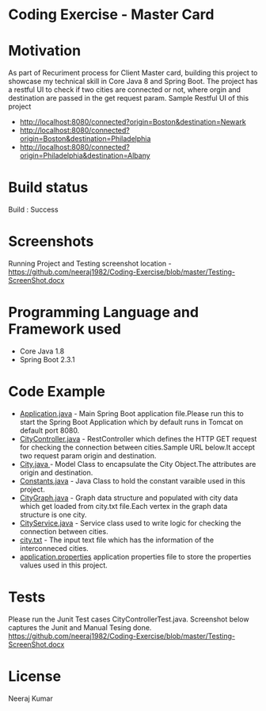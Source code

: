 <h1> Coding Exercise - Master Card </h1>

<h1> Motivation </h1>
As part of Recuriment process for Client Master card, building this project to showcase my technical skill in Core Java 8 and Spring Boot.
The project has a restful UI to check if two cities are connected or not, where orgin and destination are passed in the get request param.
Sample Restful UI of this project
<ul>
  <li><a href=#>http://localhost:8080/connected?origin=Boston&destination=Newark</a></li>
  <li><a href=#>http://localhost:8080/connected?origin=Boston&destination=Philadelphia</a></li>
  <li><a href=#>http://localhost:8080/connected?origin=Philadelphia&destination=Albany</a></li>
</ul>
  
  
<h1> Build status </h1>
Build : Success


<h1> Screenshots </h1>
Running Project and Testing screenshot location -<a href=#> https://github.com/neeraj1982/Coding-Exercise/blob/master/Testing-ScreenShot.docx </a>

<h1> Programming Language and Framework used </h1>
<ul>
<li> Core Java 1.8 </li>
<li> Spring Boot 2.3.1 </li>
</ul>

<h1> Code Example </h1>
<ul>
<li><a href="https://github.com/neeraj1982/Coding-Exercise/blob/master/src/main/java/com/city/Application.java">Application.java</a> - Main Spring Boot application file.Please run this to start the Spring Boot Application which by default runs in Tomcat on default port 8080. </li>
<li><a href="https://github.com/neeraj1982/Coding-Exercise/blob/master/src/main/java/com/city/controller/CityController.java">CityController.java</a> - RestController which defines the HTTP GET request for checking the connection between cities.Sample URL below.It accept two request 
param origin and destination. <a href = http://localhost:8080/connected?origin=Boston&destination=Newark </a> </li>
<li><a href="https://github.com/neeraj1982/Coding-Exercise/blob/master/src/main/java/com/city/model/City.java">City.java </a> - Model Class to encapsulate the City Object.The attributes are origin and destination. </li>
<li><a href="https://github.com/neeraj1982/Coding-Exercise/blob/master/src/main/java/com/city/model/Constants.java">Constants.java</a> - Java Class to hold the constant varaible used in this project. </li>
<li><a href="https://github.com/neeraj1982/Coding-Exercise/blob/master/src/main/java/com/city/service/CityGraph.java">CityGraph.java</a> - Graph data structure and populated with city data which get loaded from city.txt file.Each vertex in the graph data structure is one city. </li>
<li><a href="https://github.com/neeraj1982/Coding-Exercise/blob/master/src/main/java/com/city/service/CityService.java">CityService.java</a> - Service class used to write logic for checking the connection between cities.</li>
<li><a href="https://github.com/neeraj1982/Coding-Exercise/blob/master/src/main/resources/city.txt">city.txt</a> - The input text file which has the information of the interconneced cities.</a></li>
<li><a href="https://github.com/neeraj1982/Coding-Exercise/blob/master/src/main/resources/application.properties">application.properties</a> application properties file to store the properties values used in this project.</li>
</ul>


<h1>Tests</h1>
Please run the Junit Test cases CityControllerTest.java.
Screenshot below captures the Junit and Manual Tesing done. 
<a href=#>https://github.com/neeraj1982/Coding-Exercise/blob/master/Testing-ScreenShot.docx </a>

<h1>License</h1>
Neeraj Kumar









